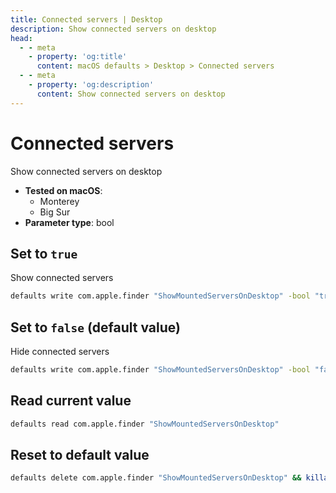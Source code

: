 ```yaml
---
title: Connected servers | Desktop
description: Show connected servers on desktop
head:
  - - meta
    - property: 'og:title'
      content: macOS defaults > Desktop > Connected servers
  - - meta
    - property: 'og:description'
      content: Show connected servers on desktop
---
```


# Connected servers

Show connected servers on desktop

<!-- break lists -->

- **Tested on macOS**:
  - Monterey
  - Big Sur
- **Parameter type**: bool

## Set to `true`

Show connected servers

```bash
defaults write com.apple.finder "ShowMountedServersOnDesktop" -bool "true" && killall Finder
```

## Set to `false` (default value)

Hide connected servers

```bash
defaults write com.apple.finder "ShowMountedServersOnDesktop" -bool "false" && killall Finder
```

## Read current value

```bash
defaults read com.apple.finder "ShowMountedServersOnDesktop"
```

## Reset to default value

```bash
defaults delete com.apple.finder "ShowMountedServersOnDesktop" && killall Finder
```

